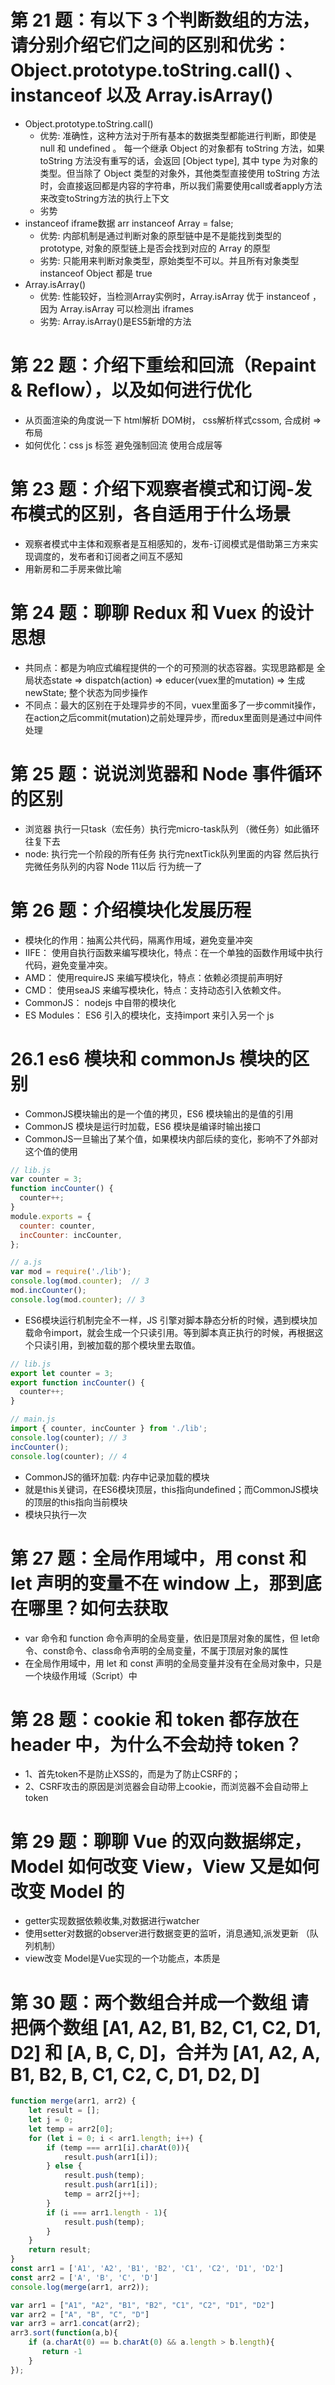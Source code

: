 # 第 21 题：有以下 3 个判断数组的方法，请分别介绍它们之间的区别和优劣：Object.prototype.toString.call() 、 instanceof 以及 Array.isArray()
- Object.prototype.toString.call()
    - 优势: 准确性，这种方法对于所有基本的数据类型都能进行判断，即使是 null 和 undefined 。 每一个继承 Object 的对象都有 toString 方法，如果 toString 方法没有重写的话，会返回 [Object type], 其中 type 为对象的类型。但当除了 Object 类型的对象外，其他类型直接使用 toString 方法时，会直接返回都是内容的字符串，所以我们需要使用call或者apply方法来改变toString方法的执行上下文
    - 劣势
- instanceof iframe数据 arr instanceof Array = false;
    - 优势: 内部机制是通过判断对象的原型链中是不是能找到类型的 prototype, 对象的原型链上是否会找到对应的 Array 的原型
    - 劣势: 只能用来判断对象类型，原始类型不可以。并且所有对象类型 instanceof Object 都是 true
- Array.isArray()
    - 优势: 性能较好，当检测Array实例时，Array.isArray 优于 instanceof ，因为 Array.isArray 可以检测出 iframes
    - 劣势: Array.isArray()是ES5新增的方法

# 第 22 题：介绍下重绘和回流（Repaint & Reflow），以及如何进行优化
- 从页面渲染的角度说一下 html解析 DOM树， css解析样式cssom, 合成树 => 布局
- 如何优化：css js 标签 避免强制回流 使用合成层等

# 第 23 题：介绍下观察者模式和订阅-发布模式的区别，各自适用于什么场景
- 观察者模式中主体和观察者是互相感知的，发布-订阅模式是借助第三方来实现调度的，发布者和订阅者之间互不感知
- 用新房和二手房来做比喻 

# 第 24 题：聊聊 Redux 和 Vuex 的设计思想
- 共同点：都是为响应式编程提供的一个的可预测的状态容器。实现思路都是 全局状态state => dispatch(action) => educer(vuex里的mutation) =>  生成newState; 整个状态为同步操作
- 不同点：最大的区别在于处理异步的不同，vuex里面多了一步commit操作，在action之后commit(mutation)之前处理异步，而redux里面则是通过中间件处理

# 第 25 题：说说浏览器和 Node 事件循环的区别
- 浏览器 执行一只task（宏任务）执行完micro-task队列 （微任务）如此循环往复下去
- node: 执行完一个阶段的所有任务 执行完nextTick队列里面的内容 然后执行完微任务队列的内容  Node 11以后 行为统一了

# 第 26 题：介绍模块化发展历程
- 模块化的作用：抽离公共代码，隔离作用域，避免变量冲突
- IIFE： 使用自执行函数来编写模块化，特点：在一个单独的函数作用域中执行代码，避免变量冲突。
- AMD： 使用requireJS 来编写模块化，特点：依赖必须提前声明好
- CMD： 使用seaJS 来编写模块化，特点：支持动态引入依赖文件。
- CommonJS： nodejs 中自带的模块化
- ES Modules： ES6 引入的模块化，支持import 来引入另一个 js

# 26.1 es6 模块和 commonJs 模块的区别
- CommonJS模块输出的是一个值的拷贝，ES6 模块输出的是值的引用
- CommonJS 模块是运行时加载，ES6 模块是编译时输出接口
- CommonJS一旦输出了某个值，如果模块内部后续的变化，影响不了外部对这个值的使用
```js
// lib.js
var counter = 3;
function incCounter() {
  counter++;
}
module.exports = {
  counter: counter,
  incCounter: incCounter,
};

// a.js
var mod = require('./lib');
console.log(mod.counter);  // 3
mod.incCounter();
console.log(mod.counter); // 3

```
- ES6模块运行机制完全不一样，JS 引擎对脚本静态分析的时候，遇到模块加载命令import，就会生成一个只读引用。等到脚本真正执行的时候，再根据这个只读引用，到被加载的那个模块里去取值。
```js
// lib.js
export let counter = 3;
export function incCounter() {
  counter++;
}

// main.js
import { counter, incCounter } from './lib';
console.log(counter); // 3
incCounter();
console.log(counter); // 4

```
- CommonJS的循环加载: 内存中记录加载的模块
- 就是this关键词，在ES6模块顶层，this指向undefined；而CommonJS模块的顶层的this指向当前模块
- 模块只执行一次

# 第 27 题：全局作用域中，用 const 和 let 声明的变量不在 window 上，那到底在哪里？如何去获取
- var 命令和 function 命令声明的全局变量，依旧是顶层对象的属性，但 let命令、const命令、class命令声明的全局变量，不属于顶层对象的属性
- 在全局作用域中，用 let 和 const 声明的全局变量并没有在全局对象中，只是一个块级作用域（Script）中

# 第 28 题：cookie 和 token 都存放在 header 中，为什么不会劫持 token？
- 1、首先token不是防止XSS的，而是为了防止CSRF的；
- 2、CSRF攻击的原因是浏览器会自动带上cookie，而浏览器不会自动带上token

# 第 29 题：聊聊 Vue 的双向数据绑定，Model 如何改变 View，View 又是如何改变 Model 的
- getter实现数据依赖收集,对数据进行watcher
- 使用setter对数据的observer进行数据变更的监听，消息通知,派发更新 （队列机制）
- view改变 Model是Vue实现的一个功能点，本质是

# 第 30 题：两个数组合并成一个数组 请把俩个数组 [A1, A2, B1, B2, C1, C2, D1, D2] 和 [A, B, C, D]，合并为 [A1, A2, A, B1, B2, B, C1, C2, C, D1, D2, D]
```js
function merge(arr1, arr2) {
    let result = [];
    let j = 0;
    let temp = arr2[0];
    for (let i = 0; i < arr1.length; i++) {
        if (temp === arr1[i].charAt(0)){
            result.push(arr1[i]);
        } else {
            result.push(temp);
            result.push(arr1[i]);
            temp = arr2[j++];
        }
        if (i === arr1.length - 1){
            result.push(temp);
        }
    }
    return result;
}
const arr1 = ['A1', 'A2', 'B1', 'B2', 'C1', 'C2', 'D1', 'D2']
const arr2 = ['A', 'B', 'C', 'D']
console.log(merge(arr1, arr2));

var arr1 = ["A1", "A2", "B1", "B2", "C1", "C2", "D1", "D2"]
var arr2 = ["A", "B", "C", "D"]
var arr3 = arr1.concat(arr2);
arr3.sort(function(a,b){
    if (a.charAt(0) == b.charAt(0) && a.length > b.length){
       return -1
    }	
});

```